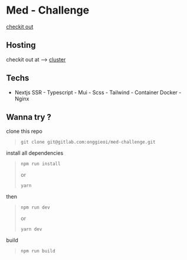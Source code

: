 # Med - Challenge
[checkit out](https://paper.dropbox.com/doc/Full-stack-Challenge-Med-Ka31BEHZvGxD9vok3Zo2d)


## Hosting
checkit out at --> [cluster](http://34.87.77.230)
## Techs
- Nextjs SSR - Typescript - Mui - Scss - Tailwind - Container Docker - Nginx
## Wanna try ? 
clone this repo 
> `git clone git@gitlab.com:onggieoi/med-challenge.git`

install all dependencies
> `npm run install` 
> 
> or
> 
> `yarn`

then 

> `npm run dev`
> 
> or
> 
> `yarn dev`

build 

> `npm run build`

